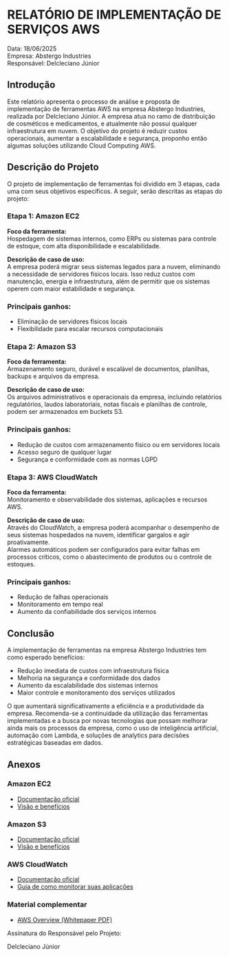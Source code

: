 # RELATÓRIO DE IMPLEMENTAÇÃO DE SERVIÇOS AWS

Data: 18/06/2025<br>
Empresa: Abstergo Industries<br>
Responsável: Delcleciano Júnior

## Introdução
Este relatório apresenta o processo de análise e proposta de implementação de 
ferramentas AWS na empresa Abstergo Industries, realizada por Delcleciano Júnior. 
A empresa atua no ramo de distribuição de cosméticos e medicamentos, 
e atualmente não possui qualquer infraestrutura em nuvem. O objetivo do projeto é reduzir custos operacionais, 
aumentar a escalabilidade e segurança, proponho então algumas soluções utilizando Cloud Computing AWS.

## Descrição do Projeto
O projeto de implementação de ferramentas foi dividido em 3 etapas, cada uma com seus objetivos específicos. 
A seguir, serão descritas as etapas do projeto:

### Etapa 1: Amazon EC2

**Foco da ferramenta:**  
Hospedagem de sistemas internos, como ERPs ou sistemas para controle de estoque, com alta disponibilidade e escalabilidade.

**Descrição de caso de uso:**  
A empresa poderá migrar seus sistemas legados para a nuvem, eliminando a necessidade de servidores físicos locais. Isso reduz custos com manutenção, energia e infraestrutura, 
além de permitir que os sistemas operem com maior estabilidade e segurança.

### Principais ganhos:
- Eliminação de servidores físicos locais
- Flexibilidade para escalar recursos computacionais

### Etapa 2: Amazon S3

**Foco da ferramenta:**  
Armazenamento seguro, durável e escalável de documentos, planilhas, backups e arquivos da empresa.

**Descrição de caso de uso:**  
Os arquivos administrativos e operacionais da empresa, incluindo relatórios regulatórios, laudos laboratoriais, notas fiscais e planilhas de controle, podem ser armazenados em buckets S3.

### Principais ganhos:
- Redução de custos com armazenamento físico ou em servidores locais
- Acesso seguro de qualquer lugar
- Segurança e conformidade com as normas LGPD

### Etapa 3: AWS CloudWatch

**Foco da ferramenta:**  
Monitoramento e observabilidade dos sistemas, aplicações e recursos AWS.

**Descrição de caso de uso:**  
Através do CloudWatch, a empresa poderá acompanhar o desempenho de seus sistemas hospedados na nuvem, identificar gargalos e agir proativamente.  
Alarmes automáticos podem ser configurados para evitar falhas em processos críticos, como o abastecimento de produtos ou o controle de estoques.

### Principais ganhos:
- Redução de falhas operacionais
- Monitoramento em tempo real
- Aumento da confiabilidade dos serviços internos


## Conclusão

A implementação de ferramentas na empresa Abstergo Industries tem como esperado benefícios:

- Redução imediata de custos com infraestrutura física
- Melhoria na segurança e conformidade dos dados
- Aumento da escalabilidade dos sistemas internos
- Maior controle e monitoramento dos serviços utilizados

O que aumentará significativamente a eficiência e a produtividade da empresa. 
Recomenda-se a continuidade da utilização das ferramentas implementadas e a busca por 
novas tecnologias que possam melhorar ainda mais os processos da empresa, 
como o uso de inteligência artificial, automação com Lambda, 
e soluções de analytics para decisões estratégicas baseadas em dados.

## Anexos

### Amazon EC2

- [Documentação oficial](https://docs.aws.amazon.com/ec2/)
- [Visão e benefícios](https://aws.amazon.com/pt/ec2/)

### Amazon S3

- [Documentação oficial](https://docs.aws.amazon.com/s3/)
- [Visão e benefícios](https://aws.amazon.com/pt/s3/)

### AWS CloudWatch

- [Documentação oficial](https://docs.aws.amazon.com/cloudwatch/)
- [Guia de como monitorar suas aplicações](https://aws.amazon.com/pt/cloudwatch/getting-started/)

### Material complementar

- [AWS Overview (Whitepaper PDF)](https://d1.awsstatic.com/whitepapers/aws-overview.pdf)

Assinatura do Responsável pelo Projeto:

Delcleciano Júnior